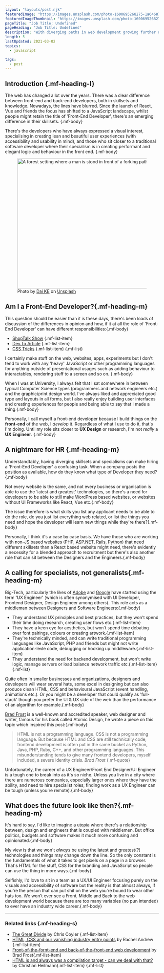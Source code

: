```yaml
---
layout: "layouts/post.njk"
featuredImage: "https://images.unsplash.com/photo-1600695268275-1a6468700bd5?ixid=MXwxMjA3fDB8MHxwaG90by1wYWdlfHx8fGVufDB8fHw%3D&ixlib=rb-1.2.1&auto=format&fit=crop&w=1968&q=80"
featuredImageThumbnail: "https://images.unsplash.com/photo-1600695268275-1a6468700bd5?ixid=MXwxMjA3fDB8MHxwaG90by1wYWdlfHx8fGVufDB8fHw%3D&ixlib=rb-1.2.1&auto=format&fit=crop&w=380&h=210&q=80"
pageTitle: "Job Title: Undefined"
pageHeading: "Job Title: Undefined"
description: "With diverging paths in web development growing further apart, I'm not really sure where I belong or what my role is anymore."
length: 5
lastUpdated: 2021-03-02
topics:
  - javascript

tags:
  - post
---
```


## Introduction {.mf-heading-l}

The web has changed a lot over the years. There was a clear difference between front-end and back-end developers, both in skillsets and knowledge. Nowadays, the lines have blurred. Since the launch of React, Vue and friends the focus has shifted to a JavaScript landscape, whilst people might retain the title of 'Front-End Developer', there's an emerging difference in their skillsets. {.mf-body}

There's the developers who have always expressed a visual interest, specialising in creating lean and beautiful user experiences (with accessibility and usability in mind), and those who sit closer to a traditional software developer where their specialism is in creating performant and elegant logic and behaviour in the front end. {.mf-body}

<figure class="mf-image" >
<img src="../../images/paths.jpg" alt="A forest setting where a man is stood in front of a forking path." height="426" width="640" />
<figcaption class="mf-terms">Photo by <a href="https://unsplash.com/@gcalebjones" class="mf-link mf-link-inline">Dai KE</a> on <a href="https://unsplash.com" class="mf-link mf-link-inline">Unsplash</a></figcaption>
</figure>

## Am I a Front-End Developer?{.mf-heading-m}

This question should be easier than it is these days, there's been loads of discussion of the differences in opinion and how, if it at all the role of 'Front-End Developer' can have different responsibilities:{.mf-body}

- <a href="https://shoptalkshow.com/334/" class="mf-link mf-link-inline">ShopTalk Show</a> {.mf-list-item}
- <a href="https://dev.to/sirtimbly/the-great-divide-is-real-but-you-get-to-choose-your-side-42i0" class="mf-link mf-link-inline">Dev.To Article</a> {.mf-list-item}
- <a href="https://css-tricks.com/the-great-divide/" class="mf-link mf-link-inline">CSS Tricks</a> {.mf-list-item}
  {.mf-list}

I certainly make stuff on the web, websites, apps, experiments but I don't tend to work with any 'heavy' JavaScript or other programming languages for anything outside of presentational usages such as adding behaviour to interactables, rendering stuff to a screen and so on. {.mf-body}

When I was at University, I always felt that I sat somewhere in between typical Computer Science types (programmers and network engineers etc.) and the graphic/print design world. I've always liked and appreciated good type and layouts in all forms, but I also really enjoy building user interfaces and creating experiences for people and being able to say that I made a thing.{.mf-body}

Personally, I call myself a front-end developer because I build things on the **front-end** of the web, I _develop_ it. Regardless of what I use to do it, that's I'm doing. Until my role sits closer to **UX Design** or research, I'm not _really_ a **UX Engineer**. {.mf-body}

## A nightmare for HR {.mf-heading-m}

Understandtably, having diverging skillsets and specialisms can make hiring a 'Front-End Developer' a confusing task. When a company posts the position as available, how do they know what type of Developer they need?{.mf-body}

Not every website is the same, and not every business or organisation is able to use the 'latest and greatest' technologies, so there's a need for developers to be able to still make WordPress based websites, or websites without UI Frameworks like React, Vue etc.{.mf-body}

The issue therefore is what skills you list any applicant needs to be able to do the role, do you just list everything web related, or list the things you need and hope the developer will learn new things while they're there?{.mf-body}

Personally, I think it's a case by case basis. We have those who are working with non-JS based websites (PHP, ASP.&zwnj;NET, Rails, Python) that need different skillsets than a React based website might need, there's evidently a necessity for a blended approach to recruitment but there's also another role that can sit between the Designers and the Engineers.{.mf-body}

## A calling for specialists, not generalists{.mf-heading-m}

Big-Tech, particularly the likes of <a href="https://xd.adobe.com/ideas/career-tips/what-is-ux-engineer/" target="_blank" class="mf-link mf-link-inline">Adobe</a> and <a href="https://design.google/jobs/ux-engineer/" target="_blank" class="mf-link mf-link-inline">Google</a> have started using the term 'UX Engineer' (which is often synonymised with UI Developer, Frontend Designer, Design Engineer among others). This role acts as a middleman between Designers and Software Engineers:{.mf-body}

- They understand UX principles and best practices, but they won't spend their time doing research, creating user flows etc.{.mf-list-item}
- They have a keen eye for aesthetics, but won't spend time debating over font pairings, colours or creating artwork.{.mf-list-item}
- They're technically minded, and can write traditional programming languages like JavaScript, PHP and friends but might not write application-levle code, debugging or hooking up middleware.{.mf-list-item}
- They understand the need for backend development, but won't write logic, manage servers or load balance network traffic etc.{.mf-list-item}
  {.mf-list}

Quite often in smaller businesses and organizations, designers and developers will wear several hats, some excel in designing but can also produce clean HTML, CSS and behavioural JavaScript (event handling, animations etc.). Or you might be a developer that could qualify as 'full-stack' though you prefer the UI & UX side of the web than the performance of an algorithm for example.{.mf-body}

<a href="https://www.bradfrost.com" class="mf-link mf-link-inline">Brad Frost</a> is a well-known and accredited speaker, web designer and writer, famous for his book called Atomic Design, he wrote a piece on this topic which inspired this post:{.mf-body}

> HTML is not a programming language. CSS is not a programming language. But because HTML and CSS are still technically code, frontend development is often put in the same bucket as Python, Java, PHP, Ruby, C++, and other programming languages. This misunderstanding tends to give many frontend developers, myself included, a severe identity crisis.
> <cite class="visually-hidden">Brad Frost</cite>
> {.mf-quote}

Unfortunately, the career of a UX Engineer/Front End Designer/UI Engineer is a tough one to break into as it's so niche. Unless you live in a city where there are numerous companies, especially larger ones where they have the ability, and need to hire specialist roles; finding work as a UX Engineer can be tough (unless you're remote).{.mf-body}

## What does the future look like then?{.mf-heading-m}

It's hard to say. I'd like to imagine a utopia where there's a relationship between, design and engineers that is coupled with middlemen. But office politics, budgets and software makes it much more confusing and opinionated.{.mf-body}

My view is that we won't _always_ be using the latest and greatest(?) technologies and things may change down the line. So the only constant is the fundamentals of what it takes to get pixels on a page in a browser. That's HTML for the stuff, CSS for the branding and JavaScript so people can use the thing in more ways.{.mf-body}

Selfishly, I'd love to sit in a team as a UX/UI Engineer focusing purely on the visuals and accessibility of software but the reality is that almost always, if you're the person that can put shit on the web you're bound to wear other hats too. We won't ever see a Front, Middle and Back to the web development world because there are too many variables (no pun intended) to ever have an industry wide career.{.mf-body}

<hr class="mf-divider mf-divider--full-width"/>

### Related links {.mf-heading-s}

- <a href="https://css-tricks.com/the-great-divide/" class="mf-link mf-link-inline">The Great Divide</a> by Chris Coyier {.mf-list-item}
- <a href="https://rachelandrew.co.uk/archives/2019/01/30/html-css-and-our-vanishing-industry-entry-points/" class="mf-link mf-link-inline">HTML, CSS and our vanishing industry entry points</a> by Rachel Andrew {.mf-list-item}
- <a href="https://bradfrost.com/blog/post/front-of-the-front-end-and-back-of-the-front-end-web-development/" class="mf-link mf-link-inline">Front-of-the-fornt-end and back-of-the-front-end web development</a> by Brad Frost{.mf-list-item}
- <a href="https://christianheilmann.com/2019/01/28/html-is-and-always-was-a-compilation-target-can-we-deal-with-that/" class="mf-link mf-link-inline">HTML is and always was a compilation target - can we deal with that?</a> by Christian Heilmann{.mf-list-item}
  {.mf-list}
